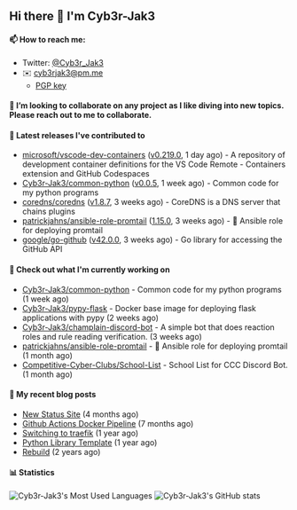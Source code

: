 ## Hi there 👋 I'm Cyb3r-Jak3

#### 📫 How to reach me:
  - Twitter: [@Cyb3r_Jak3](https://twitter.com/Cyb3r_Jak3)
  - ✉️ cyb3rjak3@pm.me
    - [PGP key](https://gist.githubusercontent.com/Cyb3r-Jak3/d1068b61b50239b171faf018a0269f67/raw/b876db002e6b0630795382c0b9134771ffa5fe3a/cyb3rjak3@pm.me.asc)


#### 👯 I’m looking to collaborate on any project as I like diving into new topics. Please reach out to me to collaborate.


#### 🔭 Latest releases I've contributed to

- [microsoft/vscode-dev-containers](https://github.com/microsoft/vscode-dev-containers) ([v0.219.0](https://github.com/microsoft/vscode-dev-containers/releases/tag/v0.219.0), 1 day ago) - A repository of development container definitions for the VS Code Remote - Containers extension and GitHub Codespaces
- [Cyb3r-Jak3/common-python](https://github.com/Cyb3r-Jak3/common-python) ([v0.0.5](https://github.com/Cyb3r-Jak3/common-python/releases/tag/v0.0.5), 1 week ago) - Common code for my python programs
- [coredns/coredns](https://github.com/coredns/coredns) ([v1.8.7](https://github.com/coredns/coredns/releases/tag/v1.8.7), 3 weeks ago) - CoreDNS is a DNS server that chains plugins
- [patrickjahns/ansible-role-promtail](https://github.com/patrickjahns/ansible-role-promtail) ([1.15.0](https://github.com/patrickjahns/ansible-role-promtail/releases/tag/1.15.0), 3 weeks ago) - 🔧 Ansible role for deploying promtail
- [google/go-github](https://github.com/google/go-github) ([v42.0.0](https://github.com/google/go-github/releases/tag/v42.0.0), 3 weeks ago) - Go library for accessing the GitHub API

#### 👷 Check out what I'm currently working on

- [Cyb3r-Jak3/common-python](https://github.com/Cyb3r-Jak3/common-python) - Common code for my python programs (1 week ago)
- [Cyb3r-Jak3/pypy-flask](https://github.com/Cyb3r-Jak3/pypy-flask) - Docker base image for deploying flask applications with pypy (2 weeks ago)
- [Cyb3r-Jak3/champlain-discord-bot](https://github.com/Cyb3r-Jak3/champlain-discord-bot) - A simple bot that does reaction roles and rule reading verification.  (3 weeks ago)
- [patrickjahns/ansible-role-promtail](https://github.com/patrickjahns/ansible-role-promtail) - 🔧 Ansible role for deploying promtail (1 month ago)
- [Competitive-Cyber-Clubs/School-List](https://github.com/Competitive-Cyber-Clubs/School-List) - School List for CCC Discord Bot. (1 month ago)

#### 📜 My recent blog posts

- [New Status Site](https://blog.cyberjake.xyz/New-Status-Site/) (4 months ago)
- [Github Actions Docker Pipeline](https://blog.cyberjake.xyz/Github-Action-Docker/) (7 months ago)
- [Switching to traefik](https://blog.cyberjake.xyz/Traefik/) (1 year ago)
- [Python Library Template](https://blog.cyberjake.xyz/Python-Template/) (1 year ago)
- [Rebuild](https://blog.cyberjake.xyz/Rebuild/) (2 years ago)


#### 📊 Statistics
![Cyb3r-Jak3's Most Used Languages](https://github-readme-stats.vercel.app/api/top-langs/?username=Cyb3r-Jak3&theme=cobalt&hide=css,html,scss)
![Cyb3r-Jak3's GitHub stats](https://github-readme-stats.vercel.app/api?username=Cyb3r-Jak3&count_private=true&show_icons=true&theme=cobalt&line_height=40)
